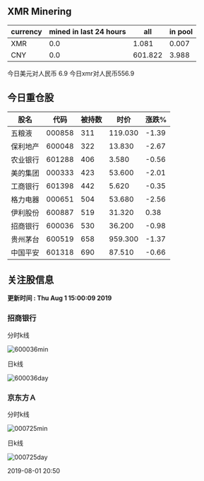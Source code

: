 ## XMR Minering

|currency|mined in last 24 hours|all|in pool|
|---|---|---|---|
|XMR|0.0|1.081|0.007|
|CNY|0.0|601.822|3.988|

今日美元对人民币 6.9	今日xmr对人民币556.9


## 今日重仓股 

|股名|代码|被持数|时价|涨跌%|
|---|---|---|---|---|
|五粮液|000858|311|119.030|-1.39|
|保利地产|600048|322|13.830|-2.67|
|农业银行|601288|406|3.580|-0.56|
|美的集团|000333|423|53.600|-2.01|
|工商银行|601398|442|5.620|-0.35|
|格力电器|000651|504|53.680|-2.56|
|伊利股份|600887|519|31.320|0.38|
|招商银行|600036|530|36.200|-0.98|
|贵州茅台|600519|658|959.300|-1.37|
|中国平安|601318|690|87.510|-0.66|

## 关注股信息
**更新时间 : Thu Aug  1 15:00:09 2019**
### 招商银行 
分时k线

![600036min](http://image.sinajs.cn/newchart/min/n/sh600036.gif)

日k线

![600036day](http://image.sinajs.cn/newchart/daily/n/sh600036.gif)

### 京东方Ａ 
分时k线

![000725min](http://image.sinajs.cn/newchart/min/n/sz000725.gif)

日k线

![000725day](http://image.sinajs.cn/newchart/daily/n/sz000725.gif)

2019-08-01 20:50